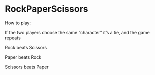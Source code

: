 # RockPaperScissors
How to play:

If the two players choose the same “character” it’s a tie, and the game repeats

Rock beats Scissors

Paper beats Rock

Scissors beats Paper

